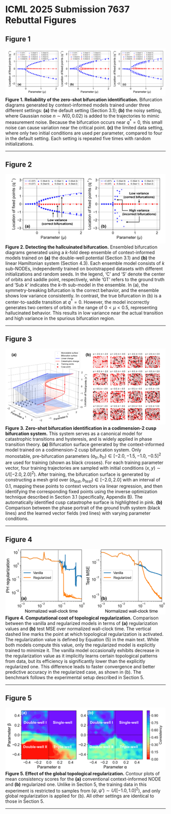 # ICML 2025 Submission 7637 Rebuttal Figures

## Figure 1
![](./rebuttal_figure_1.png)
**Figure 1. Reliability of the zero-shot bifurcation identification.** Bifurcation diagrams generated by context-informed models trained under three different settings: **(a)** the default setting (Section 3.1); **(b)** the noisy setting, where Gaussian noise $n \sim N(0, 0.02)$ is added to the trajectories to mimic measurement noise. Because the bifurcation occurs near $q^* = 0$, this small noise can cause variation near the critical point. **(c)** the limited data setting, where only two initial conditions are used per parameter, compared to four in the default setting. Each setting is repeated five times with random initializations.
***
## Figure 2
![](./rebuttal_figure_2.png)
**Figure 2. Detecting the hallcuinated bifurcation.** Ensembled bifurcation diagrams generated using a $k$-fold deep ensemble of context-informed models trained on **(a)** the double-well potential (Section 3.1) and **(b)** the linear Hamiltonian system (Section 4.3). Each ensemble model consists of $k$ sub-NODEs, independently trained on bootstrapped datasets with different initializations and random seeds. In the legend, ‘C’ and ‘S’ denote the center of orbits and saddle point, respectively, while ‘GT’ refers to the ground truth and ‘Sub $k$’ indicates the $k$-th sub-model in the ensemble. In (a), the symmetry-breaking bifurcation is the correct behavior, and the ensemble shows low variance consistently. In contrast, the true bifurcation in (b) is a center-to-saddle transition at $q^* = 0$. However, the model incorrectly generates two centers of orbits in the range of $0 < μ < 0.5$, representing hallucinated behavior. This results in low variance near the actual transition and high variance in the spurious bifurcation region.
***
## Figure 3
![](./rebuttal_figure_3.png)
**Figure 3. Zero-shot bifurcation identification in a codimension-2 cusp bifurcation system.** This system serves as a canonical model for catastrophic transitions and hysteresis, and is widely applied in phase transition theory. **(a)** Bifurcation surface generated by the context-informed model trained on a codimension-2 cusp bifurcation system. Only monostable, pre-bifurcation parameters $(a_{tr}, b_{tr}) \in [-2.0, -1.5, -1.0, -0.5]^2$ are used for training (shown as black crosses). For each training parameter vector, four training trajectories are sampled with initial conditions $(x, y) \sim U([-2.0, 2.0]^2)$. After training, the bifurcation surface is generated by constructing a mesh grid over $(a_{test}, b_{test}) \in [-2.0, 2.0]$ with an interval of $0.1$, mapping these points to context vectors via linear regression,  and then identifying the corresponding fixed points using the inverse optimization technique described in Section 3.1 (specifically, Appendix B). The automatically identified cusp catastrophe surface is highlighted in pink. **(b)** Comparison between the phase portrait of the ground truth system (black lines) and the learned vector fields (red lines) with varying parameter conditions.
***
## Figure 4
![](./rebuttal_figure_4.png)
**Figure 4. Computational cost of topological regularization.** Comparison between the vanilla and regularized models in terms of **(a)** regularization values and **(b)** test MSE over normalized wall-clock time. The vertical dashed line marks the point at which topological regularization is activated. The regularization value is defined by Equation (5) in the main text. While both models compute this value, only the regularized model is explicitly trained to minimize it. The vanilla model occasionally exhibits decrease in the regularization value as it implicitly learns certain topological patterns from data, but its efficiency is significantly lower than the explicitly regularized one. This difference leads to faster convergence and better predictive accuracy in the regularized case, as shown in (b). The benchmark follows the experimental setup described in Section 5.
***
## Figure 5
![](./rebuttal_figure_5.png)
**Figure 5. Effect of the global topological regularization.** Contour plots of mean consistency scores for the **(a)** conventional context-informed NODE and **(b)** regularized one. Unlike in Section 5, the training data in this experiment is restricted to samples from $(\psi, \psi') \sim U([-1.0, 1.0]^2)$, and only global regularization is applied for (b). All other settings are identical to those in Section 5.
***

